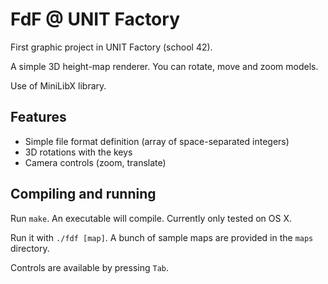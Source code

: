# FdF @ UNIT Factory
First graphic project in UNIT Factory (school 42).

A simple 3D height-map renderer. You can rotate, move and zoom models.

Use of MiniLibX library.

## Features
* Simple file format definition (array of space-separated integers)
* 3D rotations with the keys
* Camera controls (zoom, translate)

## Compiling and running
Run `make`. An executable will compile. Currently only tested on OS X.

Run it with `./fdf [map]`. A bunch of sample maps are provided in the `maps`
directory.

Controls are available by pressing `Tab`.
